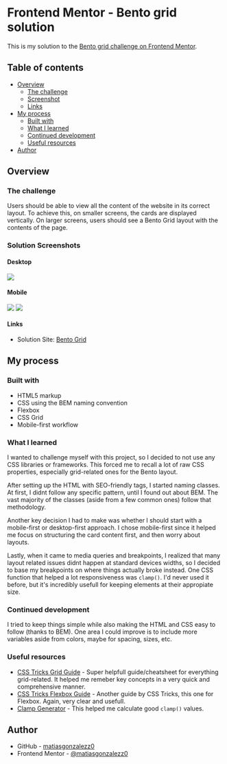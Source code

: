 # Frontend Mentor - Bento grid solution

This is my solution to the [Bento grid challenge on Frontend Mentor](https://www.frontendmentor.io/challenges/bento-grid-RMydElrlOj).

## Table of contents

- [Overview](#overview)
  - [The challenge](#the-challenge)
  - [Screenshot](#screenshot)
  - [Links](#links)
- [My process](#my-process)
  - [Built with](#built-with)
  - [What I learned](#what-i-learned)
  - [Continued development](#continued-development)
  - [Useful resources](#useful-resources)
- [Author](#author)

## Overview

### The challenge

Users should be able to view all the content of the website in its correct layout.
To achieve this, on smaller screens, the cards are displayed vertically. On larger screens, users should see a Bento Grid layout with the contents of the page.

### Solution Screenshots

#### Desktop
![](./screenshots/desktop-1920x1080.png)

#### Mobile
![](./screenshots/mobile-top.png) ![](./screenshots/mobile-bottom.png)

#### Links

- Solution Site: [Bento Grid](https://matiasgonzalezz0.github.io/FrontendMentor-BentoGrid/)

## My process

### Built with

- HTML5 markup
- CSS using the BEM naming convention
- Flexbox
- CSS Grid
- Mobile-first workflow

### What I learned

I wanted to challenge myself with this project, so I decided to not use any CSS libraries or frameworks.
This forced me to recall a lot of raw CSS properties, especially grid-related ones for the Bento layout.

After setting up the HTML with SEO-friendly tags, I started naming classes. At first, I didnt follow any specific pattern, until I found out about BEM.
The vast majority of the classes (aside from a few common ones) follow that methodology.

Another key decision I had to make was whether I should start with a mobile-first or desktop-first approach. I chose mobile-first since it helped me focus on structuring the card content first, and then worry about layouts.

Lastly, when it came to media queries and breakpoints, I realized that many layout related issues didnt happen at standard devices widths, so I decided to base my breakpoints on where things actually broke instead.
One CSS function that helped a lot responsiveness was `clamp()`. I'd never used it before, but it's incredibly usefull for keeping elements at their appropiate size.


### Continued development

I tried to keep things simple while also making the HTML and CSS easy to follow (thanks to BEM). One area I could improve is to include more variables aside from colors, maybe for spacing, sizes, etc.

### Useful resources

- [CSS Tricks Grid Guide](https://css-tricks.com/snippets/css/complete-guide-grid/) - Super helpfull guide/cheatsheet for everything grid-related. It helped me remeber key concepts in a very quick and comprehensive manner.
- [CSS Tricks Flexbox Guide](https://css-tricks.com/snippets/css/a-guide-to-flexbox/) - Another guide by CSS Tricks, this one for Flexbox. Again, very clear and usefull.
- [Clamp Generator](https://clamp.font-size.app/) - This helped me calculate good `clamp()` values.

## Author

- GitHub - [matiasgonzalezz0](https://github.com/matiasgonzalezz0)
- Frontend Mentor - [@matiasgonzalezz0](https://www.frontendmentor.io/profile/matiasgonzalezz0)
